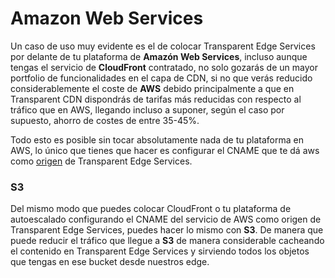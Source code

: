 # Amazon Web Services

Un caso de uso muy evidente es el de colocar Transparent Edge Services por delante de tu plataforma de **Amazón Web Services**, incluso aunque tengas el servicio de **CloudFront** contratado, no solo gozarás de un mayor portfolio de funcionalidades en el capa de CDN, si no que verás reducido considerablemente el coste de **AWS** debido principalmente a que en Transparent CDN dispondrás de tarifas más reducidas con respecto al tráfico que en AWS, llegando incluso a suponer, según el caso por supuesto, ahorro de costes de entre 35-45%.

Todo esto es posible sin tocar absolutamente nada de tu plataforma en AWS, lo único que tienes que hacer es configurar el CNAME que te dá aws como [origen](../getting-started/dashboard/autoprovisionamiento/sites-and-backends.md) de Transparent Edge Services.

### S3

Del mismo modo que puedes colocar CloudFront o tu plataforma de autoescalado configurando el CNAME del servicio de AWS como origen de Transparent Edge Services, puedes hacer lo mismo con **S3**. De manera que puede reducir el tráfico que llegue a **S3** de manera considerable cacheando el contenido en Transparent Edge Services y sirviendo todos los objetos que tengas en ese bucket desde nuestros edge.
